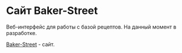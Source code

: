 # Сайт Baker-Street
Веб-интерфейс для работы с базой рецептов. На данный момент в разработке.

[Baker-Street](http://baker-s.ru/) - сайт.
